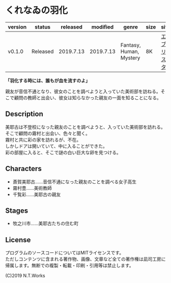 # くれなゐの羽化

| version | status | released | modified | genre | size | site | contest |
| --- | --- | --- | --- | --- | --- | --- | --- |
| v0.1.0 | Released | 2019.7.13 | 2019.7.13 | Fantasy, Human, Mystery | 8K | [エブリスタ](https://estar.jp/novels/25506722) | [妄想コンテスト「赤」](https://estar.jp/official_contests/159362) |

**「羽化する時には、誰もが血を流すのよ」**

親友が音信不通となり、彼女のことを調べようと入っていた美術部を訪ねる。そこで顧問の教師と出会い、彼女は知らなかった親友の一面を知ることになる。

## Description

美耶古は不登校になった親友のことを調べようと、入っていた美術部を訪れる。  
そこで顧問の霧村と出会い、色々と聞く。  
霧村と共に彩の家を訪れるが、不在。  
しかしドアは開いていて、中に入ることができた。  
彩の部屋に入ると、そこで謎の白い巨大な卵を見つける。

## Characters

- 斎賀美耶古……音信不通になった親友のことを調べる女子高生
- 霧村豊……美術教師
- 千覧彩……美耶古の親友

## Stages

- 牧之川市……美耶古たちの住む町

## License

プログラムのソースコードについてはMITライセンスです。  
ただしコンテンツに含まれる著作物、画像、文章など全ての著作権は凪司工房に帰属します。無断での複製・転載・印刷・引用等は禁止します。

(C)2019 N.T.Works

